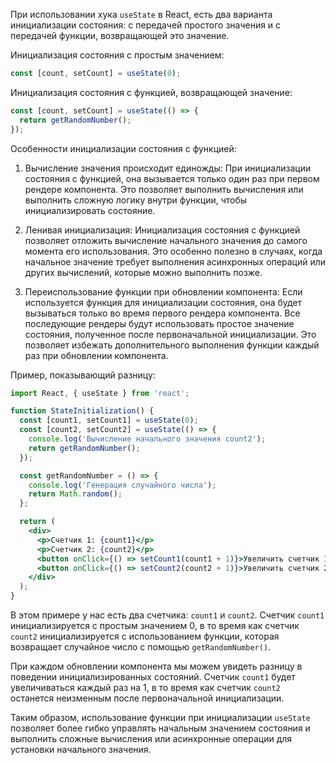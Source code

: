 При использовании хука `useState` в React, есть два варианта инициализации состояния: с передачей простого значения и с передачей функции, возвращающей это значение.

Инициализация состояния с простым значением:
```jsx
const [count, setCount] = useState(0);
```

Инициализация состояния с функцией, возвращающей значение:
```jsx
const [count, setCount] = useState(() => {
  return getRandomNumber();
});
```

Особенности инициализации состояния с функцией:

1. Вычисление значения происходит единожды:
   При инициализации состояния с функцией, она вызывается только один раз при первом рендере компонента. Это позволяет выполнить вычисления или выполнить сложную логику внутри функции, чтобы инициализировать состояние.

2. Ленивая инициализация:
   Инициализация состояния с функцией позволяет отложить вычисление начального значения до самого момента его использования. Это особенно полезно в случаях, когда начальное значение требует выполнения асинхронных операций или других вычислений, которые можно выполнить позже.

3. Переиспользование функции при обновлении компонента:
   Если используется функция для инициализации состояния, она будет вызываться только во время первого рендера компонента. Все последующие рендеры будут использовать простое значение состояния, полученное после первоначальной инициализации. Это позволяет избежать дополнительного выполнения функции каждый раз при обновлении компонента.

Пример, показывающий разницу:

```jsx
import React, { useState } from 'react';

function StateInitialization() {
  const [count1, setCount1] = useState(0);
  const [count2, setCount2] = useState(() => {
    console.log('Вычисление начального значения count2');
    return getRandomNumber();
  });

  const getRandomNumber = () => {
    console.log('Генерация случайного числа');
    return Math.random();
  };

  return (
    <div>
      <p>Счетчик 1: {count1}</p>
      <p>Счетчик 2: {count2}</p>
      <button onClick={() => setCount1(count1 + 1)}>Увеличить счетчик 1</button>
      <button onClick={() => setCount2(count2 + 1)}>Увеличить счетчик 2</button>
    </div>
  );
}
```

В этом примере у нас есть два счетчика: `count1` и `count2`. Счетчик `count1` инициализируется с простым значением 0, в то время как счетчик `count2` инициализируется с использованием функции, которая возвращает случайное число с помощью `getRandomNumber()`.

При каждом обновлении компонента мы можем увидеть разницу в поведении инициализированных состояний. Счетчик `count1` будет увеличиваться каждый раз на 1, в то время как счетчик `count2` останется неизменным после первоначальной инициализации.

Таким образом, использование функции при инициализации `useState` позволяет более гибко управлять начальным значением состояния и выполнить сложные вычисления или асинхронные операции для установки начального значения.